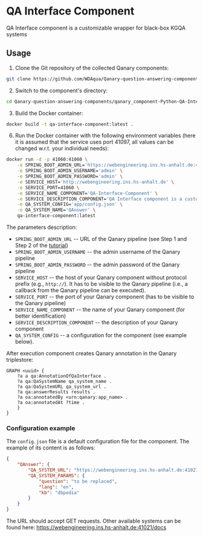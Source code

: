 # QA Interface Component

QA Interface component is a customizable wrapper for black-box KGQA systems

## Usage

1. Clone the Git repository of the collected Qanary components: 

```bash
git clone https://github.com/WDAqua/Qanary-question-answering-components.git
```

2. Switch to the component's directory: 

```bash
cd Qanary-question-answering-components/qanary_component-Python-QA-Interface
```

3. Build the Docker container: 

```bash
docker build -t qa-interface-component:latest .
```

6. Run the Docker container with the following environment variables (here it is assumed that the service uses port 41097, all values can be changed w.r.t. your individual needs):
```bash
docker run -d -p 41060:41060 \
    -e SPRING_BOOT_ADMIN_URL='https://webengineering.ins.hs-anhalt.de:43740' \
    -e SPRING_BOOT_ADMIN_USERNAME='admin' \
    -e SPRING_BOOT_ADMIN_PASSWORD='admin' \
    -e SERVICE_HOST='http://webengineering.ins.hs-anhalt.de' \
    -e SERVICE_PORT=41060 \
    -e SERVICE_NAME_COMPONENT='QA-Interface-Component' \
    -e SERVICE_DESCRIPTION_COMPONENT='QA Interface component is a customizable wrapper for black-box KGQA systems' \
    -e QA_SYSTEM_CONFIG='app/config.json' \
    -e QA_SYSTEM_NAME='QAnswer' \
    qa-interface-component:latest
```

The parameters description:

* `SPRING_BOOT_ADMIN_URL` -- URL of the Qanary pipeline (see Step 1 and Step 2 of the [tutorial](https://github.com/WDAqua/Qanary/wiki/Qanary-tutorial:-How-to-build-a-trivial-Question-Answering-pipeline))
* `SPRING_BOOT_ADMIN_USERNAME` -- the admin username of the Qanary pipeline
* `SPRING_BOOT_ADMIN_PASSWORD` -- the admin password of the Qanary pipeline
* `SERVICE_HOST` -- the host of your Qanary component without protocol prefix (e.g., `http://`). It has to be visible to the Qanary pipeline (i.e., a callback from the Qanary pipeline can be executed).
* `SERVICE_PORT` -- the port of your Qanary component (has to be visible to the Qanary pipeline)
* `SERVICE_NAME_COMPONENT` -- the name of your Qanary component (for better identification)
* `SERVICE_DESCRIPTION_COMPONENT` -- the description of your Qanary component
* `QA_SYSTEM_CONFIG` -- a configuration for the component (see example below).

After execution component creates Qanary annotation in the Qanary triplestore:
```
GRAPH <uuid> {
    ?a a qa:AnnotationOfQaInterface .
    ?a qa:QaSystemName qa_system_name .
    ?a qa:QaSystemURL qa_system_url .
    ?a qa:answerResults results .
    ?a oa:annotatedBy <urn:qanary:app_name> .
    ?a oa:annotatedAt ?time .
    }
}
```


### Configuration example

The `config.json` file is a default configuration file for the component. The example of its content is as follows:

```json
{
    "QAnswer": {
        "QA_SYSTEM_URL": "https://webengineering.ins.hs-anhalt.de:41021/qanswer/answer?question={question}&lang={lang}&kb={kb}",
        "QA_SYSTEM_PARAMS": {
            "question": "to be replaced",
            "lang": "en",
            "kb": "dbpedia"
        }
    }
}
```

The URL should accept GET requests. Other available systems can be found here: https://webengineering.ins.hs-anhalt.de:41021/docs